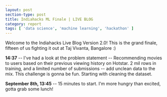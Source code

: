 ```yaml
---
layout: post
section-type: post
title: Indiahacks ML Finale | LIVE BLOG
category: report
tags: [ 'data science', 'machine learning', 'hackathon' ]
---
```


Welcome to the Indiahacks Live Blog Version 2.0! This is the grand finale, fifteen of us fighting it out at Taj Vivanta, Bangalore :)

<!-- ![hall_1]({{site.baseurl}}/images/indiahacks_live_blog/hall_1.jpg)
![hall_2]({{site.baseurl}}/images/indiahacks_live_blog/hall_2.jpg)
 -->

**14:37** -- I've had a look at the problem statement -- Recommending movies to users based on their previous viewing history on Hotstar. 2 mil rows in training, and a limited number of submissions -- add unclean data to the mix. This challenge is gonna be fun. Starting with cleaning the dataset.

**September 8th, 13:45** -- 15 minutes to start. I'm more hungry than excited, gotta grab some lunch!